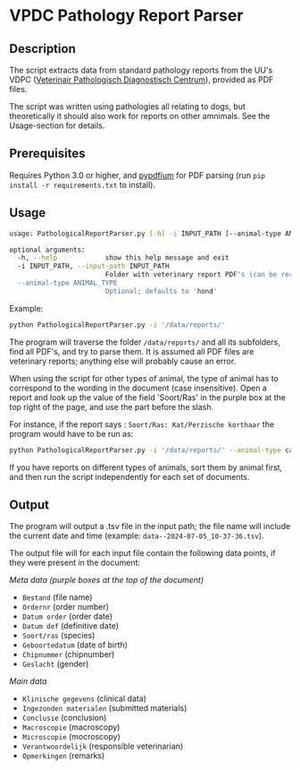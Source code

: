 # VPDC Pathology Report Parser

## Description

The script extracts data from standard pathology reports from the UU's VDPC ([Veterinair Pathologisch Diagnostisch Centrum](https://www.uu.nl/onderzoek/veterinair-pathologisch-diagnostisch-centrum)), provided as PDF files.

The script was written using pathologies all relating to dogs, but theoretically it should also work for reports on other amnimals. See the Usage-section for details.


## Prerequisites

Requires Python 3.0 or higher, and [pypdfium](https://pypi.org/project/pypdfium2/) for PDF parsing (run `pip install -r requirements.txt` to install).

## Usage

```bash
usage: PathologicalReportParser.py [-h] -i INPUT_PATH [--animal-type ANIMAL_TYPE]

optional arguments:
  -h, --help            show this help message and exit
  -i INPUT_PATH, --input-path INPUT_PATH
                        Folder with veterinary report PDF's (can be recursive)
  --animal-type ANIMAL_TYPE
                        Optional; defaults to 'hond'
```

Example:
```bash
python PathologicalReportParser.py -i '/data/reports/'
```
The program will traverse the folder `/data/reports/` and all its subfolders, find all PDF's, and try to parse them. It is assumed all PDF files are veterinary reports; anything else will probably cause an error.

When using the script for other types of animal, the type of animal has to correspond to the wording in the document (case insensitive). Open a report and look up the value of the field 'Soort/Ras' in the purple box at the top right of the page, and use the part before the slash. 

For instance, if the report says : `Soort/Ras: Kat/Perzische korthaar` the program would have to be run as:
```bash
python PathologicalReportParser.py -i '/data/reports/' --animal-type cat
```
If you have reports on different types of animals, sort them by animal first, and then run the script independently for each set of documents.


## Output

The program will output a .tsv file in the input path; the file name will include the current date and time (example: `data--2024-07-05_10-37-36.tsv`).

The output file will for each input file contain the following data points, if they were present in the document:

_Meta data (purple boxes at the top of the document)_
+ `Bestand` (file name)
+ `Ordernr` (order number)
+ `Datum order` (order date)
+ `Datum def` (definitive date)
+ `Soort/ras` (species)
+ `Geboortedatum` (date of birth)
+ `Chipnummer` (chipnumber) 
+ `Geslacht` (gender)

_Main data_
+ `Klinische gegevens` (clinical data)
+ `Ingezonden materialen` (submitted materials)
+ `Conclusie` (conclusion)
+ `Macroscopie` (macroscopy)
+ `Microscopie` (mocroscopy)
+ `Verantwoordelijk` (responsible veterinarian)
+ `Opmerkingen` (remarks)

